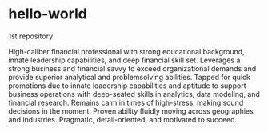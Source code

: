 # hello-world
1st repository

 High-caliber financial professional with strong educational background, innate leadership capabilities, and deep financial skill set. Leverages a strong business and financial savvy to exceed organizational demands and provide superior analytical and problemsolving abilities. Tapped for quick promotions due to innate leadership capabilities and aptitude to support business operations with deep-seated skills in analytics, data modeling, and financial research. Remains calm in times of high-stress, making sound decisions in the moment. Proven ability fluidly moving across geographies and industries. Pragmatic, detail-oriented, and motivated to succeed. 
